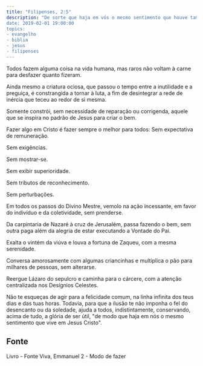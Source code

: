 ```yaml
---
title: "Filipenses, 2:5"
description: "De sorte que haja em vós o mesmo sentimento que houve também em Cristo Jesus..” - Paulo
date: 2019-02-01 19:00:00
topics: 
- evangelho
- biblia
- jesus
- filipenses
---
```


Todos fazem alguma coisa na vida humana, mas raros não voltam à carne
para desfazer quanto fizeram.

Ainda mesmo a criatura ociosa, que passou o tempo entre a inutilidade e a
preguiça, é constrangida a tornar à luta, a fim de desintegrar a rede de inércia que
teceu ao redor de si mesma.

Somente constrói, sem necessidade de reparação ou corrigenda, aquele que
se inspira no padrão de Jesus para criar o bem.

Fazer algo em Cristo é fazer sempre o melhor para todos:
Sem expectativa de remuneração.

Sem exigências.

Sem mostrar-se.

Sem exibir superioridade.

Sem tributos de reconhecimento.

Sem perturbações.

Em todos os passos do Divino Mestre, vemo­lo na ação incessante, em
favor do indivíduo e da coletividade, sem prender­se.

Da carpintaria de Nazaré à cruz de Jerusalém, passa fazendo o bem, sem
outra paga além da alegria de estar executando a Vontade do Pai.

Exalta o vintém da viúva e louva a fortuna de Zaqueu, com a mesma
serenidade.

Conversa amorosamente com algumas criancinhas e multiplica o pão para
milhares de pessoas, sem alterar­se.

Reergue Lázaro do sepulcro e caminha para o cárcere, com a atenção
centralizada nos Desígnios Celestes.

Não te esqueças de agir para a felicidade comum, na linha infinita dos teus
dias e das tuas horas. Todavia, para que a ilusão te não imponha o fel do desencanto
ou da soledade, ajuda a todos, indistintamente, conservando, acima de tudo, a glória
de ser útil, "de modo que haja em nós o mesmo sentimento que vive em Jesus
Cristo".


## Fonte
Livro - Fonte Viva, Emmanuel
2 - Modo de fazer
